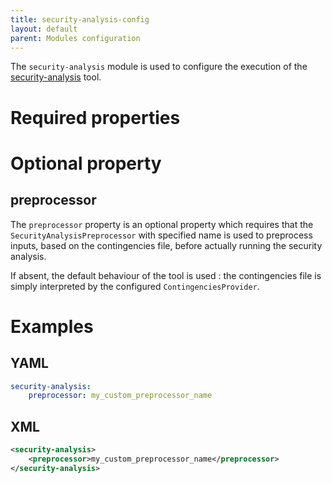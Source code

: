 ```yaml
---
title: security-analysis-config
layout: default
parent: Modules configuration
---
```


The `security-analysis` module is used to configure the execution of the
[security-analysis](../../tools/security-analysis.md) tool.

# Required properties

# Optional property

## preprocessor
The `preprocessor` property is an optional property which requires that the `SecurityAnalysisPreprocessor` with specified name is used to preprocess inputs, based on the contingencies file, before actually running the security analysis.

If absent, the default behaviour of the tool is used : the contingencies file is simply interpreted by the configured `ContingenciesProvider`.

# Examples

## YAML
```yaml
security-analysis:
    preprocessor: my_custom_preprocessor_name
```

## XML
```xml
<security-analysis>
    <preprocessor>my_custom_preprocessor_name</preprocessor>
</security-analysis>
```
